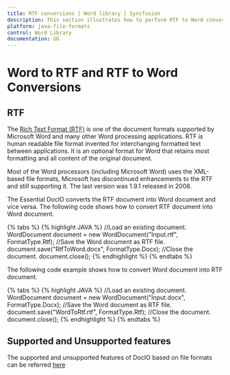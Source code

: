 ```yaml
---
title: RTF conversions | Word library | Syncfusion
description: This section illustrates how to perform RTF to Word conversion and Word to RTF conversions using Syncfusion Word library (Essential DocIO)
platform: java-file-formats
control: Word Library
documentation: UG
---
```


# Word to RTF and RTF to Word Conversions

## RTF
The [Rich Text Format (RTF)](http://en.wikipedia.org/wiki/Rich_Text_Format#) is one of the document formats supported by Microsoft Word and many other Word processing applications. RTF is human readable file format invented for interchanging formatted text between applications. It is an optional format for Word that retains most formatting and all content of the original document.

Most of the Word processors (including Microsoft Word) uses the XML-based file formats, Microsoft has discontinued enhancements to the RTF and still supporting it. The last version was 1.9.1 released in 2008.

The Essential DocIO converts the RTF document into Word document and vice versa. The following code shows how to convert RTF document into Word document.

{% tabs %}
{% highlight JAVA %}
//Load an existing document.
WordDocument document = new WordDocument("Input.rtf", FormatType.Rtf);
//Save the Word document as RTF file.
document.save("RtfToWord.docx", FormatType.Docx);
//Close the document.
document.close();
{% endhighlight %}
{% endtabs %}

The following code example shows how to convert Word document into RTF document.

{% tabs %}
{% highlight JAVA %}
//Load an existing document.
WordDocument document = new WordDocument("Input.docx", FormatType.Docx);
//Save the Word document as RTF file.
document.save("WordToRtf.rtf", FormatType.Rtf);
//Close the document.
document.close();
{% endhighlight %}
{% endtabs %}

## Supported and Unsupported features
The supported and unsupported features of DocIO based on file formats can be referred [here](https://help.syncfusion.com/java-file-formats/word-library/supported-and-unsupported-features#)